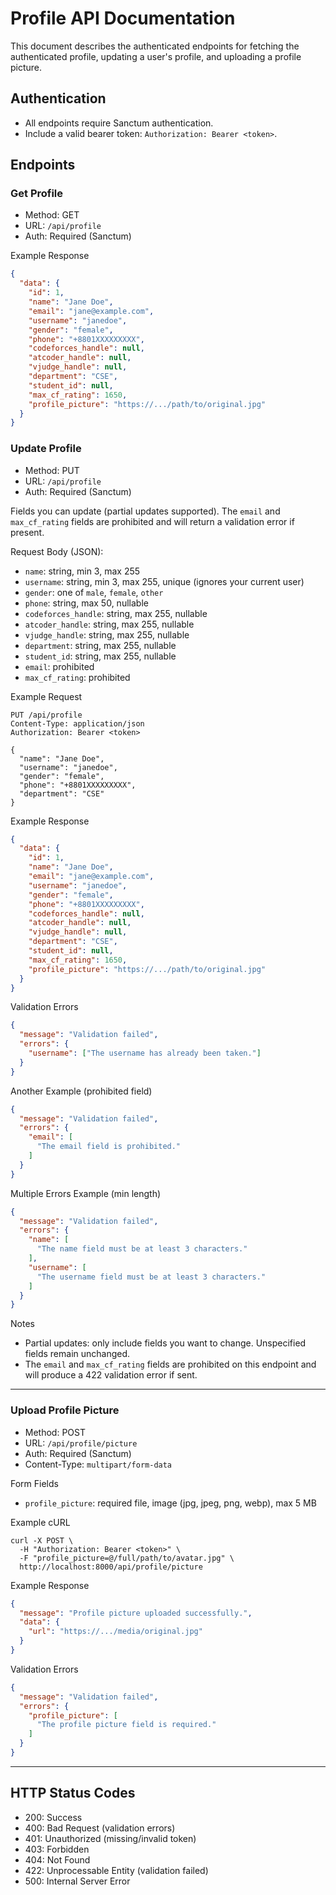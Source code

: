 # Profile API Documentation

This document describes the authenticated endpoints for fetching the authenticated profile, updating a user's profile, and uploading a profile picture.

## Authentication
- All endpoints require Sanctum authentication.
- Include a valid bearer token: `Authorization: Bearer <token>`.

## Endpoints

### Get Profile

- Method: GET
- URL: `/api/profile`
- Auth: Required (Sanctum)

Example Response
```json
{
  "data": {
    "id": 1,
    "name": "Jane Doe",
    "email": "jane@example.com",
    "username": "janedoe",
    "gender": "female",
    "phone": "+8801XXXXXXXXX",
    "codeforces_handle": null,
    "atcoder_handle": null,
    "vjudge_handle": null,
    "department": "CSE",
    "student_id": null,
    "max_cf_rating": 1650,
    "profile_picture": "https://.../path/to/original.jpg"
  }
}
```

### Update Profile

- Method: PUT
- URL: `/api/profile`
- Auth: Required (Sanctum)

Fields you can update (partial updates supported). The `email` and
`max_cf_rating` fields are prohibited and will return a validation error if
present.

Request Body (JSON):
- `name`: string, min 3, max 255
- `username`: string, min 3, max 255, unique (ignores your current user)
- `gender`: one of `male`, `female`, `other`
- `phone`: string, max 50, nullable
- `codeforces_handle`: string, max 255, nullable
- `atcoder_handle`: string, max 255, nullable
- `vjudge_handle`: string, max 255, nullable
- `department`: string, max 255, nullable
- `student_id`: string, max 255, nullable
- `email`: prohibited
- `max_cf_rating`: prohibited
  

Example Request
```
PUT /api/profile
Content-Type: application/json
Authorization: Bearer <token>

{
  "name": "Jane Doe",
  "username": "janedoe",
  "gender": "female",
  "phone": "+8801XXXXXXXXX",
  "department": "CSE"
}
```

Example Response
```json
{
  "data": {
    "id": 1,
    "name": "Jane Doe",
    "email": "jane@example.com",
    "username": "janedoe",
    "gender": "female",
    "phone": "+8801XXXXXXXXX",
    "codeforces_handle": null,
    "atcoder_handle": null,
    "vjudge_handle": null,
    "department": "CSE",
    "student_id": null,
    "max_cf_rating": 1650,
    "profile_picture": "https://.../path/to/original.jpg"
  }
}
```

Validation Errors
```json
{
  "message": "Validation failed",
  "errors": {
    "username": ["The username has already been taken."]
  }
}
```

Another Example (prohibited field)
```json
{
  "message": "Validation failed",
  "errors": {
    "email": [
      "The email field is prohibited."
    ]
  }
}
```

Multiple Errors Example (min length)
```json
{
  "message": "Validation failed",
  "errors": {
    "name": [
      "The name field must be at least 3 characters."
    ],
    "username": [
      "The username field must be at least 3 characters."
    ]
  }
}
```

Notes
- Partial updates: only include fields you want to change. Unspecified fields
  remain unchanged.
- The `email` and `max_cf_rating` fields are prohibited on this endpoint and
  will produce a 422 validation error if sent.

---

### Upload Profile Picture

- Method: POST
- URL: `/api/profile/picture`
- Auth: Required (Sanctum)
- Content-Type: `multipart/form-data`

Form Fields
- `profile_picture`: required file, image (jpg, jpeg, png, webp), max 5 MB

Example cURL
```
curl -X POST \
  -H "Authorization: Bearer <token>" \
  -F "profile_picture=@/full/path/to/avatar.jpg" \
  http://localhost:8000/api/profile/picture
```

Example Response
```json
{
  "message": "Profile picture uploaded successfully.",
  "data": {
    "url": "https://.../media/original.jpg"
  }
}
```

Validation Errors
```json
{
  "message": "Validation failed",
  "errors": {
    "profile_picture": [
      "The profile picture field is required."
    ]
  }
}
```

---

## HTTP Status Codes
- 200: Success
- 400: Bad Request (validation errors)
- 401: Unauthorized (missing/invalid token)
- 403: Forbidden
- 404: Not Found
- 422: Unprocessable Entity (validation failed)
- 500: Internal Server Error
